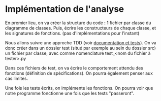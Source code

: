 # Implémentation de l'analyse

En premier lieu, on va créer la structure du code : 1 fichier par classe du diagramme de classes.
Puis, écrire les constructeurs de chaque classe, et les signatures de fonctions. (pas d'implémentations pour l'instant)

Nous allons suivre une approche TDD (voir [documentation et tests](documentation-et-tests.md)).
On va donc créer dans un dossier test (situé par exemple au sein du dossier src) un fichier par classe, avec comme nomenclature test_<nom du fichier à tester>.py

Dans ces fichiers de test, on va écrire le comportement attendu des fonctions (définition de spécifications). On pourra également penser aux cas limites.

Une fois les tests écrits, on implémente les fonctions. On pourra voir que notre programme fonctionne une fois que les tests "passeront".
